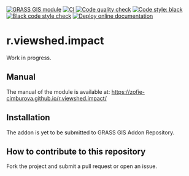 [![GRASS GIS module](https://img.shields.io/badge/GRASS%20GIS-module-%23009000)](https://grass.osgeo.org/)
[![CI](https://github.com/zofie-cimburova/r.viewshed.impact/workflows/CI/badge.svg)](https://github.com/zofie-cimburova/r.viewshed.impact/actions?query=workflow%3A%22CI%22)
[![Code quality check](https://github.com/zofie-cimburova/r.viewshed.impact/workflows/Code%20quality%20check/badge.svg)](https://github.com/zofie-cimburova/r.viewshed.impact/actions?query=workflow%3A%22Code%20quality%20check%22)
[![Code style: black](https://img.shields.io/badge/code%20style-black-000000.svg)](https://github.com/psf/black)
[![Black code style check](https://github.com/zofie-cimburova/r.viewshed.impact/workflows/Black%20code%20style%20check/badge.svg)](https://github.com/zofie-cimburova/r.viewshed.impact/actions?query=workflow%3A%22Black%20code%20style%20check%22)
[![Deploy online documentation](https://github.com/zofie-cimburova/r.viewshed.impact/workflows/Deploy%20online%20documentation/badge.svg)](https://github.com/zofie-cimburova/r.viewshed.impact/actions?query=workflow%3A%22Deploy%20online%20documentation%22)

# r.viewshed.impact

Work in progress.

## Manual

The manual of the module is available at:
https://zofie-cimburova.github.io/r.viewshed.impact/

## Installation

The addon is yet to be submitted to GRASS GIS Addon Repository.

## How to contribute to this repository

Fork the project and submit a pull request or open an issue.
